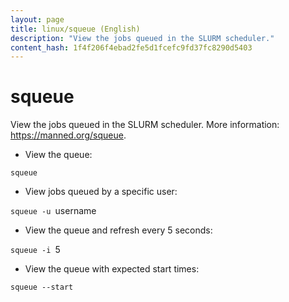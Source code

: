 ```yaml
---
layout: page
title: linux/squeue (English)
description: "View the jobs queued in the SLURM scheduler."
content_hash: 1f4f206f4ebad2fe5d1fcefc9fd37fc8290d5403
---
```

# squeue

View the jobs queued in the SLURM scheduler.
More information: <https://manned.org/squeue>.

- View the queue:

`squeue`

- View jobs queued by a specific user:

`squeue -u `<span class="tldr-var badge badge-pill bg-dark-lm bg-white-dm text-white-lm text-dark-dm font-weight-bold">username</span>

- View the queue and refresh every 5 seconds:

`squeue -i `<span class="tldr-var badge badge-pill bg-dark-lm bg-white-dm text-white-lm text-dark-dm font-weight-bold">5</span>

- View the queue with expected start times:

`squeue --start`
